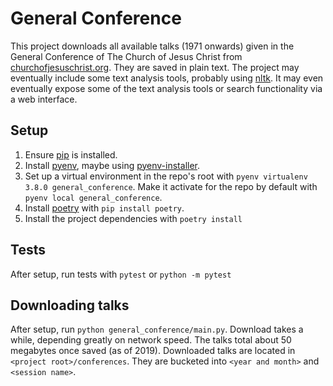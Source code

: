 # General Conference
This project downloads all available talks (1971 onwards) given in the General Conference of The Church of Jesus Christ from [churchofjesuschrist.org][the_church]. They are saved in plain text. The project may eventually include some text analysis tools, probably using [nltk][nltk]. It may even eventually expose some of the text analysis tools or search functionality via a web interface.


## Setup
1. Ensure [pip][pip] is installed.
1. Install [pyenv][pyenv], maybe using [pyenv-installer][pyenv-installer].
1. Set up a virtual environment in the repo's root with `pyenv virtualenv 3.8.0 general_conference`. Make it activate for the repo by default with `pyenv local general_conference`. 
1. Install [poetry][poetry] with `pip install poetry`.
1. Install the project dependencies with `poetry install`


## Tests
After setup, run tests with `pytest` or `python -m pytest`


## Downloading talks
After setup, run `python general_conference/main.py`. Download takes a while, depending greatly on network speed. The talks total about 50 megabytes once saved (as of 2019). Downloaded talks are located in `<project root>/conferences`. They are bucketed into `<year and month>` and `<session name>`.

[nltk]: https://www.nltk.org/
[pip]: https://pip.pypa.io/en/stable/installing/
[poetry]: https://poetry.eustace.io/
[pyenv-installer]: https://github.com/pyenv/pyenv-installer
[pyenv]: https://github.com/pyenv/pyenv 
[the_church]: https://churchofjesuschrist.org
